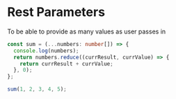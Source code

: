 # Rest Parameters

To be able to provide as many values as user passes in

```typescript
const sum = (...numbers: number[]) => {
  console.log(numbers);
  return numbers.reduce((currResult, currValue) => {
    return currResult + currValue;
  }, 0);
};

sum(1, 2, 3, 4, 5);
```
